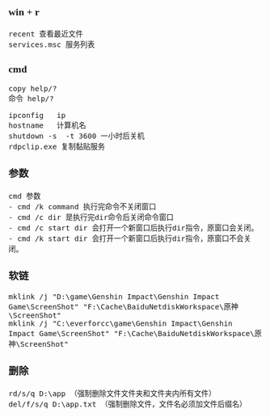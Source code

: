 <span  style="font-family: Simsun,serif; font-size: 17px; ">

### win + r   

~~~
recent 查看最近文件
services.msc 服务列表
~~~


### cmd    

~~~  
copy help/?
命令 help/?

ipconfig   ip   
hostname   计算机名
shutdown -s  -t 3600 一小时后关机
rdpclip.exe 复制黏贴服务
~~~

### 参数

~~~
cmd 参数
- cmd /k command 执行完命令不关闭窗口
- cmd /c dir 是执行完dir命令后关闭命令窗口
- cmd /c start dir 会打开一个新窗口后执行dir指令，原窗口会关闭。
- cmd /k start dir 会打开一个新窗口后执行dir指令，原窗口不会关闭。
~~~

### 软链
~~~
mklink /j "D:\game\Genshin Impact\Genshin Impact Game\ScreenShot" "F:\Cache\BaiduNetdiskWorkspace\原神\ScreenShot"
mklink /j "C:\everforcc\game\Genshin Impact\Genshin Impact Game\ScreenShot" "F:\Cache\BaiduNetdiskWorkspace\原神\ScreenShot"
~~~

### 删除

~~~
rd/s/q D:\app （强制删除文件文件夹和文件夹内所有文件）
del/f/s/q D:\app.txt （强制删除文件，文件名必须加文件后缀名）
~~~

</span>